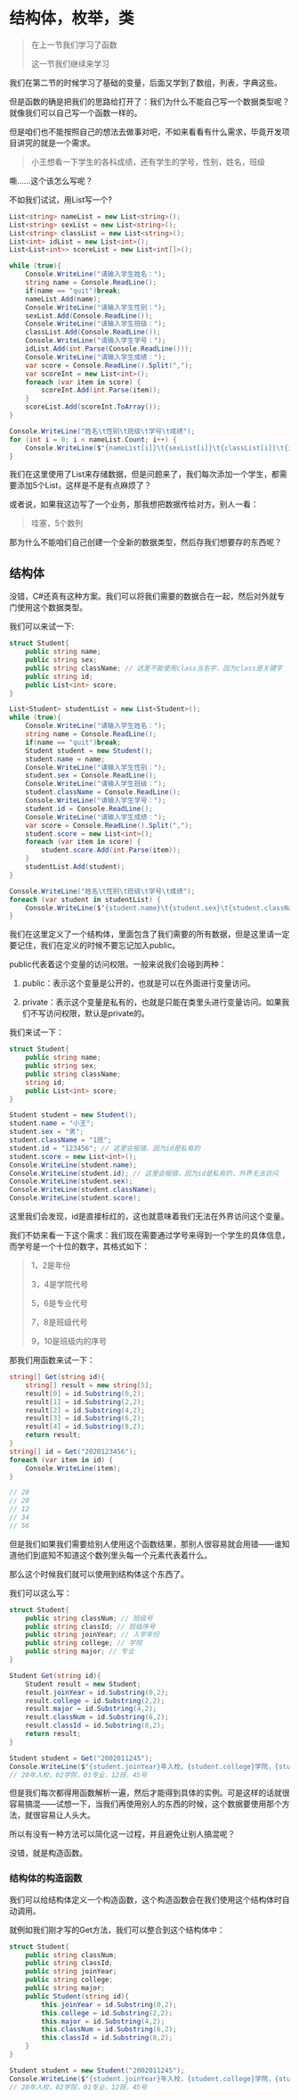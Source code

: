 # 结构体，枚举，类

>  在上一节我们学习了函数
>
> 这一节我们继续来学习

我们在第二节的时候学习了基础的变量，后面又学到了数组，列表，字典这些。

但是函数的确是把我们的思路给打开了：我们为什么不能自己写一个数据类型呢？就像我们可以自己写一个函数一样的。

但是咱们也不能按照自己的想法去做事对吧，不如来看看有什么需求，毕竟开发项目讲究的就是一个需求。

> 小王想看一下学生的各科成绩，还有学生的学号，性别，姓名，班级

嘶......这个该怎么写呢？

不如我们试试，用List写一个?

```csharp
List<string> nameList = new List<string>();
List<string> sexList = new List<string>();
List<string> classList = new List<string>();
List<int> idList = new List<int>();
List<List<int>> scoreList = new List<int[]>();

while (true){
    Console.WriteLine("请输入学生姓名：");
    string name = Console.ReadLine();
    if(name == "quit")break;
    nameList.Add(name);
    Console.WriteLine("请输入学生性别：");
    sexList.Add(Console.ReadLine());
    Console.WriteLine("请输入学生班级：");
    classList.Add(Console.ReadLine());
    Console.WriteLine("请输入学生学号：");
    idList.Add(int.Parse(Console.ReadLine()));
    Console.WriteLine("请输入学生成绩：");
    var score = Console.ReadLine().Split(",");
    var scoreInt = new List<int>();
    foreach (var item in score) {
        scoreInt.Add(int.Parse(item));
    }
    scoreList.Add(scoreInt.ToArray());
}

Console.WriteLine("姓名\t性别\t班级\t学号\t成绩");
for (int i = 0; i < nameList.Count; i++) {
    Console.WriteLine($"{nameList[i]}\t{sexList[i]}\t{classList[i]}\t{idList[i]}\t{string.Join(",",scoreList[i])}");
}

```

我们在这里使用了List来存储数据，但是问题来了，我们每次添加一个学生，都需要添加5个List，这样是不是有点麻烦了？

或者说，如果我这边写了一个业务，那我想把数据传给对方。别人一看：

> 哇塞，5个数列

那为什么不能咱们自己创建一个全新的数据类型，然后存我们想要存的东西呢？

## 结构体

没错，C#还真有这种方案。我们可以将我们需要的数据合在一起，然后对外就专门使用这个数据类型。

我们可以来试一下:

```csharp
struct Student{
    public string name;
    public string sex;
    public string className; // 这里不能使用class当名字，因为class是关键字
    public string id;
    public List<int> score;
}

List<Student> studentList = new List<Student>();
while (true){
    Console.WriteLine("请输入学生姓名：");
    string name = Console.ReadLine();
    if(name == "quit")break;
    Student student = new Student();
    student.name = name;
    Console.WriteLine("请输入学生性别：");
    student.sex = Console.ReadLine();
    Console.WriteLine("请输入学生班级：");
    student.className = Console.ReadLine();
    Console.WriteLine("请输入学生学号：");
    student.id = Console.ReadLine();
    Console.WriteLine("请输入学生成绩：");
    var score = Console.ReadLine().Split(",");
    student.score = new List<int>();
    foreach (var item in score) {
        student.score.Add(int.Parse(item));
    }
    studentList.Add(student);
}

Console.WriteLine("姓名\t性别\t班级\t学号\t成绩");
foreach (var student in studentList) {
    Console.WriteLine($"{student.name}\t{student.sex}\t{student.className}\t{student.id}\t{string.Join(",",student.score)}");
}

```

我们在这里定义了一个结构体，里面包含了我们需要的所有数据，但是这里请一定要记住，我们在定义的时候不要忘记加入public。

public代表着这个变量的访问权限。一般来说我们会碰到两种：

1. public：表示这个变量是公开的，也就是可以在外面进行变量访问。

2. private：表示这个变量是私有的，也就是只能在类里头进行变量访问。如果我们不写访问权限，默认是private的。

我们来试一下：

```csharp
struct Student{
    public string name;
    public string sex;
    public string className;
    string id;
    public List<int> score;
}

Student student = new Student();
student.name = "小王";
student.sex = "男";
student.className = "1班";
student.id = "123456"; // 这里会报错，因为id是私有的
student.score = new List<int>();
Console.WriteLine(student.name);
Console.WriteLine(student.id); // 这里会报错，因为id是私有的，外界无法访问
Console.WriteLine(student.sex);
Console.WriteLine(student.className);
Console.WriteLine(student.score);
```

这里我们会发现，id是直接标红的，这也就意味着我们无法在外界访问这个变量。

我们不妨来看一下这个需求：我们现在需要通过学号来得到一个学生的具体信息，而学号是一个十位的数字，其格式如下：

> 1，2是年份
>
> 3，4是学院代号
>
> 5，6是专业代号
>
> 7，8是班级代号
>
> 9，10是班级内的序号

那我们用函数来试一下：

```csharp
string[] Get(string id){
    string[] result = new string[5];
    result[0] = id.Substring(0,2);
    result[1] = id.Substring(2,2);
    result[2] = id.Substring(4,2);
    result[3] = id.Substring(6,2);
    result[4] = id.Substring(8,2);
    return result;
}
string[] id = Get("2020123456");
foreach (var item in id) {
    Console.WriteLine(item);
}

// 20
// 20
// 12
// 34
// 56
```

但是我们如果我们需要给别人使用这个函数结果，那别人很容易就会用错——谁知道他们到底知不知道这个数列里头每一个元素代表着什么。

那么这个时候我们就可以使用到结构体这个东西了。

我们可以这么写：

```csharp
struct Student{
    public string classNum; // 班级号
    public string classId; // 班级序号
    public string joinYear; // 入学年份
    public string college; // 学院
    public string major; // 专业
}

Student Get(string id){
    Student result = new Student;
    result.joinYear = id.Substring(0,2);
    result.college = id.Substring(2,2);
    result.major = id.Substring(4,2);
    result.classNum = id.Substring(6,2);
    result.classId = id.Substring(8,2);
    return result;
}

Student student = Get("2002011245");
Console.WriteLine($"{student.joinYear}年入校，{student.college}学院，{student.major}专业，{student.classNum}班，{student.classId}号");
// 20年入校，02学院，01专业，12班，45号
```

但是我们每次都得用函数解析一遍，然后才能得到具体的实例。可是这样的话就很容易搞混——试想一下，当我们再使用别人的东西的时候，这个数据要使用那个方法，就很容易让人头大。

所以有没有一种方法可以简化这一过程，并且避免让别人搞混呢？

没错，就是构造函数。

### 结构体的构造函数

我们可以给结构体定义一个构造函数，这个构造函数会在我们使用这个结构体时自动调用。

就例如我们刚才写的Get方法，我们可以整合到这个结构体中：

```csharp
struct Student{
    public string classNum;
    public string classId;
    public string joinYear;
    public string college;
    public string major;
    public Student(string id){
        this.joinYear = id.Substring(0,2);
        this.college = id.Substring(2,2);
        this.major = id.Substring(4,2);
        this.classNum = id.Substring(6,2);
        this.classId = id.Substring(8,2);
    }
}

Student student = new Student("2002011245");
Console.WriteLine($"{student.joinYear}年入校，{student.college}学院，{student.major}专业，{student.classNum}班，{student.classId}号");
// 20年入校，02学院，01专业，12班，45号
```

